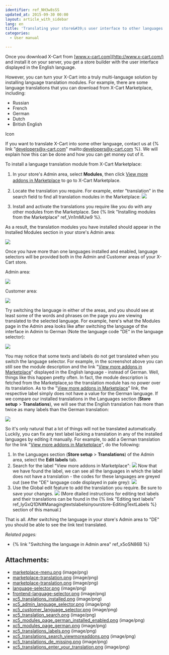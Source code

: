```yaml
---
identifier: ref_NH3w8sSS
updated_at: 2015-09-30 00:00
layout: article_with_sidebar
lang: en
title: 'Translating your store&#39;s user interface to other languages'
categories:
  - User manual

---
```



Once you download X-Cart from [www.x-cart.com](http://www.x-cart.com/) and install it on your server, you get a store builder with the user interface displayed in the English language. 

However, you can turn your X-Cart into a truly multi-language solution by installing language translation modules. For example, there are some language translations that you can download from X-Cart Marketplace, including:

*   Russian
*   French
*   German
*   Dutch
*   British English

Icon

If you want to translate X-Cart into some other language, contact us at {% link "developers@x-cart.com" mailto:developers@x-cart.com %}. We will explain how this can be done and how you can get money out of it.

To install a language translation module from X-Cart Marketplace:

1.  In your store's Admin area, select **Modules**, then click <u style="line-height: 1.4285715;">View more addons in Marketplace</u> to go to X-Cart Marketplace.
2.  Locate the translation you require. For example, enter "translation" in the search field to find all translation modules in the Marketplace:
    ![]({{site.baseurl}}/attachments/6389832/8716781.png?effects=drop-shadow)

3.  Install and activate the translations you require like you do with any other modules from the Marketplace. See {% link "Installing modules from the Marketplace" ref_Vn1mMUw9 %}.

As a result, the translation modules you have installed should appear in the Installed Modules section in your store's Admin area:

![]({{site.baseurl}}/attachments/6389832/8719384.png?effects=drop-shadow)

Once you have more than one languages installed and enabled, language selectors will be provided both in the Admin and Customer areas of your X-Cart store.

Admin area:

![]({{site.baseurl}}/attachments/6389832/8716779.png?effects=drop-shadow)

Customer area:

![]({{site.baseurl}}/attachments/6389832/8716780.png?effects=drop-shadow)

Try switching the language in either of the areas, and you should see at least some of the words and phrases on the page you are viewing translated to the selected language. For example, here's what the Modules page in the Admin area looks like after switching the language of the interface in Admin to German (Note the language code "DE" in the language selector):

![]({{site.baseurl}}/attachments/6389832/8719385.png?effects=drop-shadow)

You may notice that some texts and labels do not get translated when you switch the language selector. For example, in the screenshot above you can still see the module description and the link "<u>View more addons in Marketplace</u>" displayed in the English language - instead of German. Well, things like this happen pretty often. In fact, the module description is fetched from the Marketplace,so the translation module has no power over its translation. As to the "<u>View more addons in Marketplace</u>" link, the respective label simply does not have a value for the German language. If we compare our installed translations in the Languages section (**Store setup** > **Translations**), we will see that the English translation has more than twice as many labels than the German translation:

![]({{site.baseurl}}/attachments/6389832/8719455.png?effects=drop-shadow)

So it's only natural that a lot of things will not be translated automatically. Luckily, you can fix any text label lacking a translation in any of the installed languages by editing it manually. For example, to add a German translation for the link "<u>View more addons in Marketplace</u>", do the following:

1.  In the Languages section (**Store setup** > **Translations**) of the Admin area, select the **Edit labels** tab.
2.  Search for the label "View more addons in Marketplace":
    ![]({{site.baseurl}}/attachments/6389832/8719456.png?effects=drop-shadow)
    Now that we have found the label, we can see all the languages in which the label does not have a translation - the codes for these languages are greyed out (see the "DE" language code displayed in pale grey):
    ![]({{site.baseurl}}/attachments/6389832/8719457.png?effects=drop-shadow)
3.  Use the Global edit feature to add the translation you require. Be sure to save your changes.
    ![]({{site.baseurl}}/attachments/6389832/8719458.png?effects=drop-shadow)
    (More dtailed instructions for editing text labels and their translations can be found in the {% link "Editing text labels" ref_IyGxQ1DN#Managingtextslabelsinyourstore-EditingTextLabels %} section of this manual.)

That is all. After switching the language in your store's Admin area to "DE" you should be able to see the link text translated.

_Related pages:_

*   {% link "Switching the language in Admin area" ref_x5oSN86B %}

## Attachments:

* [marketplace-menu.png]({{site.baseurl}}/attachments/6389832/6586511.png) (image/png)
* [marketplace-translation.png]({{site.baseurl}}/attachments/6389832/6586513.png) (image/png)
* [marketplace-translation.png]({{site.baseurl}}/attachments/6389832/6586512.png) (image/png)
* [language-selector.png]({{site.baseurl}}/attachments/6389832/6586515.png) (image/png)
* [frontend-language-selector.png]({{site.baseurl}}/attachments/6389832/6586517.png) (image/png)
* [xc5_translations_installed.png]({{site.baseurl}}/attachments/6389832/8716778.png) (image/png)
* [xc5_admin_language_selector.png]({{site.baseurl}}/attachments/6389832/8716779.png) (image/png)
* [xc5_customer_language_selector.png]({{site.baseurl}}/attachments/6389832/8716780.png) (image/png)
* [xc5_translation_search.png]({{site.baseurl}}/attachments/6389832/8716781.png) (image/png)
* [xc5_modules_page_german_installed_enabled.png]({{site.baseurl}}/attachments/6389832/8719384.png) (image/png)
* [xc5_modules_page_german.png]({{site.baseurl}}/attachments/6389832/8719385.png) (image/png)
* [xc5_translations_labels.png]({{site.baseurl}}/attachments/6389832/8719455.png) (image/png)
* [xc5_translations_search_viewmoreaddons.png]({{site.baseurl}}/attachments/6389832/8719456.png) (image/png)
* [xc5_translations_de_missing.png]({{site.baseurl}}/attachments/6389832/8719457.png) (image/png)
* [xc5_translations_enter_your_translation.png]({{site.baseurl}}/attachments/6389832/8719458.png) (image/png)